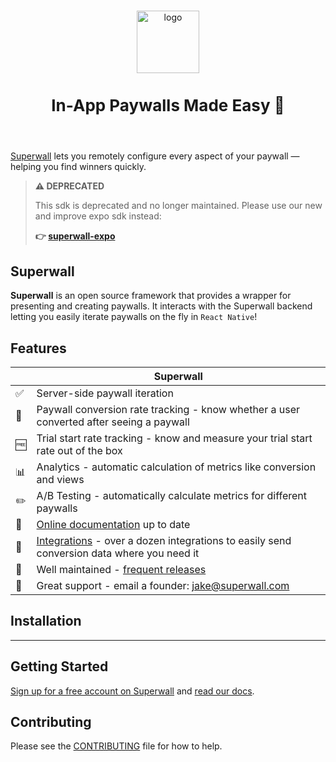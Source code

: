 

<p align="center">
  <br />
  <img src=https://user-images.githubusercontent.com/3296904/158817914-144c66d0-572d-43a4-9d47-d7d0b711c6d7.png alt="logo" height="100px" />
  <h3 style="font-size:26" align="center">In-App Paywalls Made Easy 💸</h3>
  <br />
</p>

[Superwall](https://superwall.com/) lets you remotely configure every aspect of your paywall — helping you find winners quickly.


> **⚠️ DEPRECATED**
> 
> This sdk is deprecated and no longer maintained. Please use our new and improve expo sdk instead:
> 
> **👉 [superwall-expo](https://github.com/superwall/superwall-expo)**
>

## Superwall

**Superwall** is an open source framework that provides a wrapper for presenting and creating paywalls. It interacts with the Superwall backend letting you easily iterate paywalls on the fly in `React Native`!

## Features
|   | Superwall |
| --- | --- |
✅ | Server-side paywall iteration
🎯 | Paywall conversion rate tracking - know whether a user converted after seeing a paywall
🆓 | Trial start rate tracking - know and measure your trial start rate out of the box
📊 | Analytics - automatic calculation of metrics like conversion and views
✏️ | A/B Testing - automatically calculate metrics for different paywalls
📝 | [Online documentation](https://superwall.com/docs/home) up to date
🔀 | [Integrations](https://superwall.com/docs/home) - over a dozen integrations to easily send conversion data where you need it
💯 | Well maintained - [frequent releases](https://superwall.com/docs/home)
📮 | Great support - email a founder: jake@superwall.com

## Installation

---

## Getting Started

[Sign up for a free account on Superwall](https://superwall.com/sign-up) and [read our docs](https://superwall.com/docs/home).

## Contributing

Please see the [CONTRIBUTING](.github/CONTRIBUTING.md) file for how to help.
